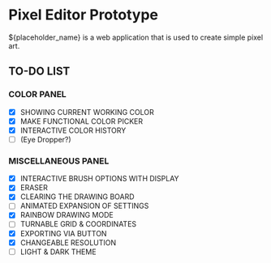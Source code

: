 # Pixel Editor Prototype
${placeholder_name} is a web application that is used to create simple pixel art. 

## TO-DO LIST
### COLOR PANEL
- [x] SHOWING CURRENT WORKING COLOR
- [x] MAKE FUNCTIONAL COLOR PICKER
- [x] INTERACTIVE COLOR HISTORY
- [ ] (Eye Dropper?)

### MISCELLANEOUS PANEL

- [x] INTERACTIVE BRUSH OPTIONS WITH DISPLAY
- [x] ERASER
- [x] CLEARING THE DRAWING BOARD
- [ ] ANIMATED EXPANSION OF SETTINGS
- [x] RAINBOW DRAWING MODE
- [ ] TURNABLE GRID & COORDINATES
- [x] EXPORTING VIA BUTTON
- [x] CHANGEABLE RESOLUTION
- [ ] LIGHT & DARK THEME
